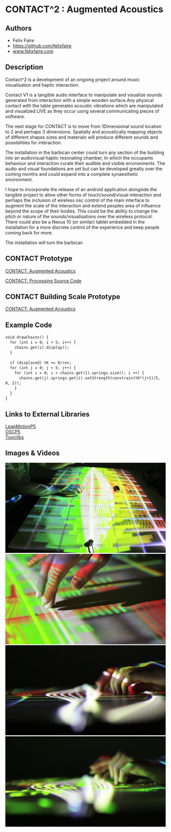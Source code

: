 # CONTACT^2 : Augmented Acoustics

## Authors
- Felix Faire
- https://github.com/felixfaire
- www.felixfaire.com

## Description

Contact^2 is a development of an ongoing project around music visualisation and haptic interaction.

Contact V1 is a tangible audio interface to manipulate and visualize sounds generated from interaction with a simple wooden surface.Any physical contact with the table generates acoustic vibrations which are manipulated and visualized LIVE as they occur using several communicating pieces of software.

The next stage for CONTACT is to move from 1Dimensional sound location to 2 and perhaps 3 dimensions. Spatially and acoustically mapping objects of different shapes sizes and materials will produce different sounds and possibilities for interaction.

The installation in the barbican center could turn any section of the building into an audiovisual haptic resonating chamber, In which the occupants behaviour and interaction curate their audible and visible environments. The audio and visual foundations are set but can be developed greatly over the coming months and could expand into a complete synaesthetic environment. 

I hope to incorporate the release of an android application alongside the tangible project to allow other forms of touch/sound/visual interaction and perhaps the inclusion of wireless osc control of the main interface to augment the scale of the interaction and extend peoples area of influence beyond the scope of their bodies. This could be the ability to change the pitch or nature of the sounds/visualisations over the wireless protocol. There could also be a Nexus 10 (or similar) tablet embedded in the installation for a more discrete control of the experience and keep people coming back for more.

The installation will turn the barbican 

## CONTACT Prototype

[CONTACT: Augmented Acoustics](https://vimeo.com/82107250 "CONTACT: Augmented Acoustics")  

[CONTACT: Processing Source Code](https://github.com/felixfaire/CONTACT "CONTACT: Processing Source Code")

## CONTACT Building Scale Prototype

[CONTACT: Augmented Acoustics](https://vimeo.com/88436279 "CONTACT: Resonate")  


## Example Code
```
void drawChains() {
  for (int i = 0; i < 5; i++) {
    chains.get(i).display();
  }

  if (displaced) tK += 8/rev;
  for (int j = 0; j < 5; j++) {
    for (int i = 0; i < chains.get(1).springs.size(); i ++) {
      chains.get(j).springs.get(i).setStrength(constrain(tK*(j+1)/5, 0, 2));
    }
  }
}
```
## Links to External Libraries

[LeapMotionP5](http://www.onformative.com/blog/leap-motion-library-for-processing/ "LeapMotionP5")  
[OSCP5](http://www.sojamo.de/libraries/oscP5/ "OSCP5")  
[Toxiclibs](http://toxiclibs.org/ "Toxiclibs")  


## Images & Videos

![Example Image](project_images/contact-1.jpg?raw=true "Contact-1")
![Example Image](project_images/contact-2.jpg?raw=true "Contact-2")
![Example Image](project_images/contact-3.jpg?raw=true "Contact-3")
![Example Image](project_images/contact-4.jpg?raw=true "Contact-4")

